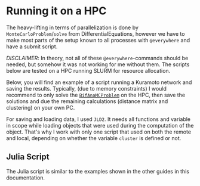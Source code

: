 # Running it on a HPC

The heavy-lifting in terms of parallelization is done by `MonteCarloProblem`/`solve` from DifferentialEquations, however we have to make most parts of the setup known to all processes with `@everywhere` and have a submit script.

_DISCLAIMER_: In theory, not all of these `@everywhere`-commands should be needed, but somehow it was not working for me without them. The scripts below are tested on a HPC running SLURM for resource allocation.

Below, you will find an example of a script running a Kuramoto network and saving the results. Typically, (due to memory constraints) I would recommend to only solve the [`BifAnaMCProblem`](@ref) on the HPC, then save the solutions and due the remaining calculations (distance matrix and clustering) on your own PC.

For saving and loading data, I used `JLD2`. It needs all functions and variable in scope while loading objects that were used during the computation of the object. That's why I work with only one script that used on both the remote and local, depending on whether the variable `cluster` is defined or not.

## Julia Script

The Julia script is similar to the examples shown in the other guides in this documentation. 
